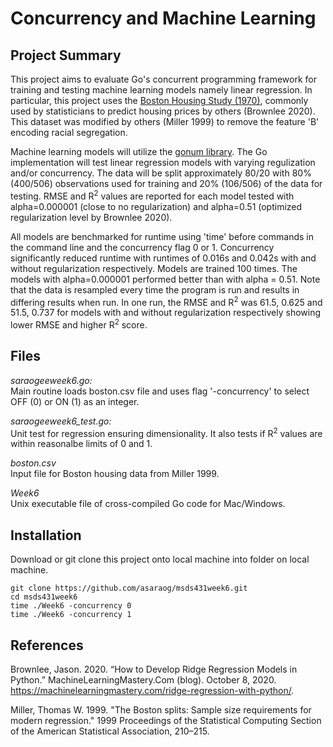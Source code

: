 # Concurrency and Machine Learning

## Project Summary

This project aims to evaluate Go's concurrent programming framework for training and testing machine learning models namely linear regression. In particular, this project uses the [Boston Housing Study (1970)](http://lib.stat.cmu.edu/datasets/boston), commonly used by statisticians to predict housing prices by others (Brownlee 2020). This dataset was modified by others (Miller 1999) to remove the feature 'B' encoding racial segregation.

Machine learning models will utilize the [gonum library](https://pkg.go.dev/gonum.org/v1/gonum). The Go implementation will test linear regression models with varying regulization and/or concurrency. The data will be split approximately 80/20 with 80% (400/506) observations used for training and 20% (106/506) of the data for testing. RMSE and R<sup>2</sup> values are reported for each model tested with alpha=0.000001 (close to no regularization) and alpha=0.51 (optimized regularization level by Brownlee 2020).

All models are benchmarked for runtime using 'time' before commands in the command line and the concurrency flag 0 or 1. Concurrency significantly reduced runtime with runtimes of 0.016s and 0.042s with and without regularization respectively. Models are trained 100 times. The models with alpha=0.000001 performed better than with alpha = 0.51. Note that the data is resampled every time the program is run and results in differing results when run. In one run, the RMSE and R<sup>2</sup> was 61.5, 0.625 and 51.5, 0.737 for models with and without regularization respectively showing lower RMSE and higher R<sup>2</sup> score. 


## Files

*saraogeeweek6.go:* \
Main routine loads boston.csv file and uses flag '-concurrency' to select OFF (0) or ON (1) as an integer.

*saraogeeweek6_test.go:* \
Unit test for regression ensuring dimensionality. It also tests if R<sup>2</sup> values are within reasonalbe limits of 0 and 1.

*boston.csv* \
Input file for Boston housing data from Miller 1999.

*Week6* \
Unix executable file of cross-compiled Go code for Mac/Windows. 


## Installation

Download or git clone this project onto local machine into folder on local machine.
```
git clone https://github.com/asaraog/msds431week6.git
cd msds431week6
time ./Week6 -concurrency 0
time ./Week6 -concurrency 1

```


## References

Brownlee, Jason. 2020. “How to Develop Ridge Regression Models in Python.” MachineLearningMastery.Com (blog). October 8, 2020. https://machinelearningmastery.com/ridge-regression-with-python/.

Miller, Thomas W. 1999. "The Boston splits: Sample size requirements for modern regression." 1999 Proceedings of the Statistical Computing Section of the American Statistical Association, 210–215.

